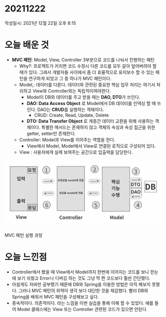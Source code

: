 # 20211222

작성일시: 2021년 12월 22일 오후 8:15

# 오늘 배운 것

- **MVC 패턴**:  Model, View, Controller 3부분으로 코드를 나눠서 진행하는 패턴
    - Why?: 프로젝트가 커지면 코드 수정시 다른 코드를 모두 갈아 엎어버려야 할 때가 있다.  그래서 개발자들 사이에서 좀 더 효율적으로 유지보수 할 수 있는 패턴을 연구하게 되었고 그 중 하나가 MVC 패턴이다.
    - Model,: 데이터를 다룬다. 데이터와 관련된 중요한 핵심 업무 처리는 여기서 처리하고 View와 Controller와는 독립적이여야한다.
        - Model이 DB와 데이터를 주고 받을 때는 **DAO, DTO**가 쓰인다.
        - **DAO: Data Access Object** 로 Model에서 DB 데이터를 인덱싱 할 때 쓰인다. DAO는 **CRUD**를 실행하는 객체이다.
            - CRUD: Create, Read, Update, Delete
        - **DTO: Data Transfer Object** 로 계층간 데이터 교환을 위해 사용하는 객체이다.  특별한 메서드는 존재하지 않고 객체의 속성과 속성 접근을 위한 getter, setter만 존재한다.
    - Controller: Model과 View를 이어주는 역할을 한다.
        - View에서 Model, Model에서 View로 연결된 로직으로 구성되어 있다.
    - View : 사용자에게 실제 보여주는 공간으로  입출력을 담당한다.

![MVC 패턴 실행 과정](20211222/step03_MVC_flow.png)

MVC 패턴 실행 과정

# 오늘 느낀점

- Controller에서 봤을 때 View에서 Model까지 한번에 이어지는 코드를 보니 한눈에 보기 쉬웠고 Error나 디버깅 하는 것도 그냥 막 짠 코드보다 훨씬 간단했다.
- 아쉽게도 자바만 공부했기 때문에 DB와 Spring을 이용한 방법은 아직 해보지 못했다. 그러나 MVC 패턴의 위력이  생각 보다 대단한 것을 체감했다. 빨리 DB와 Spring을 배워서 MVC 패턴을 구성해보고 싶다.
- 종속적이다. 의존적이다. 라는 느낌을 이번 실습을 통해 이해 할 수 있었다.  예를 들어 Model 클래스에는 View 또는 Controller 관련된 코드가 있으면 안된다.